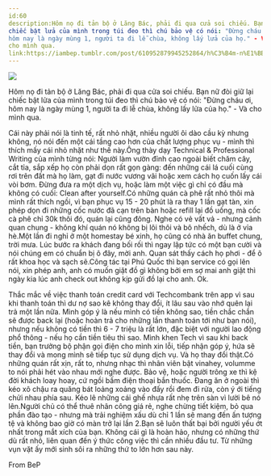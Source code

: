```yaml
---
id:60
description:Hôm nọ đi tản bộ ở Lăng Bác, phải đi qua cửa soi chiếu. Bạn nữ đòi giữ lại
chiếc bật lửa của mình trong túi đeo thì chú bảo vệ có nói: "Đừng cháu ơi,
hôm nay là ngày mùng 1, người ta đi lễ chùa, không lấy lửa của họ." - Và
cho mình qua.
link:https://iambep.tumblr.com/post/610952879945252864/h%C3%B4m-n%E1%BB%8D-%C4%91i-t%E1%BA%A3n-b%E1%BB%99-%E1%BB%9F-l%C4%83ng-b%C3%A1c-ph%E1%BA%A3i-%C4%91i-qua-c%E1%BB%ADa-soi
---
```


![](https://64.media.tumblr.com/d3ad6947245c88ba63a8002ad7ad965f/b323319e2533f257-8b/s1280x1920/6abe8419b40955a88dd70ff0af476a146d5e99b5.jpg)

Hôm nọ đi tản bộ ở Lăng Bác, phải đi qua cửa soi chiếu. Bạn nữ đòi giữ lại
chiếc bật lửa của mình trong túi đeo thì chú bảo vệ có nói: "Đừng cháu ơi,
hôm nay là ngày mùng 1, người ta đi lễ chùa, không lấy lửa của họ." - Và
cho mình qua.

Cái này phải nói là tinh tế, rất nhỏ nhặt, nhiều người ôi dào cầu kỳ nhưng
không, nó nói đến một cái tầng cao hơn của chất lượng phục vụ - mình thì
thích mấy cái nhỏ nhặt như thế này.Ông thày dạy Technical & Professional
Writing của mình từng nói: Người làm vườn đỉnh cao ngoài biết chăm cây,
cắt tỉa, sắp xếp họ còn phải dọn rất gọn gàng: đến những cái lá cuối cùng
rơi trên đất mà họ làm, gạt đi nước vương vãi hoặc xem cách họ cuốn lấy
cái vòi bơm. Đừng đưa ra một dịch vụ, hoặc làm một việc gì chỉ có đầu mà
không có cuối: Clean after yourself.Có những quán cà phê rất nhỏ thôi mà
mình rất thích ngồi, vì bạn phục vụ 15 - 20 phút là ra thay 1 lần gạt tàn,
xin phép dọn đi những cốc nước đã cạn trên bàn hoặc refill lại đồ uống,
mà cốc cà phê chỉ 30k thôi đó, quán lại cũng đông. Nghe có vẻ vất vả - nhưng
cảnh quan chung - không khí quán nó không bị lôi thôi và bô nhếch, dù là
ở vỉa hè.Một lần đi nghỉ ở một homestay bé xinh, họ cũng có nhà ăn buffet
chung, trời mưa. Lúc bước ra khách đang bối rối thì ngay lập tức có một
bạn cười và nói chúng em có chuẩn bị ô đây, mời anh. Quan sát thấy cách
họ phơi - để ô rất khoa học và sạch sẽ.Công tác tại Phú Quốc thì bạn service
có gọi lên nói, xin phép anh, anh có muốn giặt đồ gì không bởi em sợ mai
anh giặt thì ngày kia lúc anh check out không kịp gửi đồ lại cho anh. Ok.

Thắc mắc về việc thanh toán credit card với Techcombank trên app vì sau
khi thanh toán thì dư nợ sao kê không thay đổi, ít lâu sau vào nhớ quên
lại trả một lần nữa. Mình góp ý là nếu mình có tiền không sao, tiền chắc
chắn sẽ được back lại (hoặc hoàn trả cho những lần thanh toán tới như bạn
nói), nhưng nếu không có tiền thì 6 - 7 triệu là rất lớn, đặc biệt với người
lao động phổ thông - nếu họ cần tiền tiêu thì sao. Mình khen Tech vì sau
khi back tiền, bạn trưởng bộ phận gọi điện cho mình xin lỗi, tiếp nhận góp
ý, hứa sẽ thay đổi và mong mình sẽ tiếp tục sử dụng dịch vụ. Và họ thay
đổi thật.Có những quán rất xịn, rất to, nhưng nhạc thì nhân viên bật vinahey,
volumme to nói phải hét vào nhau mới nghe được. Bảo vệ, hoặc người trông
xe thì kệ đời khách loay hoay, cứ ngồi bấm điện thoại bắn thuốc. Đang ăn
ở ngoài thì kéo xô chậu ra quăng bát loảng xoảng vào đấy rồi đem đi rửa,
còn ý ới tiếng chửi nhau phía sau. Kéo lê những cái ghế nhựa rất nhẹ trên
sàn vì lười bê nó lên.Người chủ có thể thuê nhân công giá rẻ, nghe chừng
tiết kiệm, bỏ qua phần đào tạo - nhưng mà trải nghiệm xấu dù chỉ 1 lần sẽ
mang đến ấn tượng tệ và không bao giờ có màn trở lại lần 2.Bạn sẽ luôn thất
bại bởi người yếu ớt nhất trong mắt xích của bạn. Không cái gì là hoàn hảo,
nhưng có những thứ dù rất nhỏ, liên quan đến ý thức công việc thì cần nhiều
đầu tư. Từ những vụn vặt ấy mới sinh sôi ra những thứ to lớn hơn sau này.

From BeP